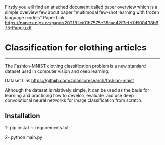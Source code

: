 
Firstly you will find an attached document called paper overview which is a simple overview few about paper "multimodal few-shot learning with frozen language models"
Paper Link https://papers.nips.cc/paper/2021/file/01b7575c38dac42f3cfb7d500438b875-Paper.pdf

# Classification for clothing articles
------------

The Fashion-MNIST clothing classification problem is a new standard dataset used in computer vision and deep learning.

Dataset Link https://github.com/zalandoresearch/fashion-mnist

Although the dataset is relatively simple, it can be used as the basis for learning and practicing how to develop, evaluate, and use deep convolutional neural networks for image classification from scratch.

Installation
------------
1- pip install -r requirements.txt

2- python main.py
